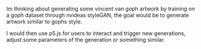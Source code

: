 Im thinking about generating some vincent van goph artwork by training on a goph dataset through nvideas styleGAN, the goal would be to generate artwork similar to gophs style.

I would then use p5.js for users to interact and trigger new generations, adjust some parameters of the generation or something similar.

